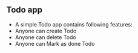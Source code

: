 ## Todo app
- A simple Todo app contains following features:
- Anyone can create Todo
- Anyone can delete Todo
- Anyone can Mark as done Todo

 